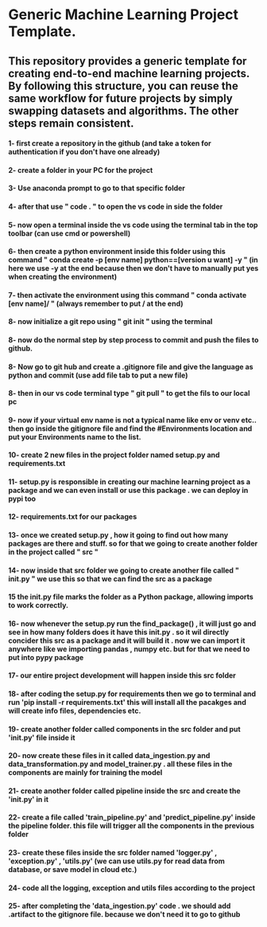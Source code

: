 # Generic Machine Learning Project Template.

## This repository provides a generic template for creating end-to-end machine learning projects. By following this structure, you can reuse the same workflow for future projects by simply swapping datasets and algorithms. The other steps remain consistent.

#### 1- first create a repository in the github (and take a token for authentication if you don't have one already)

#### 2- create a folder in your PC for the project

#### 3- Use anaconda prompt to go to that specific folder

#### 4- after that use " code . " to open the vs code in side the folder

#### 5- now open a terminal inside the vs code using the terminal tab in the top toolbar (can use cmd or powershell)

#### 6- then create a python environment inside this folder using this command  " conda create -p [env name] python==[version u want] -y "   (in here we use -y at the end because then we don't have to manually put yes when creating the environment)

#### 7- then activate the environment using this command " conda activate [env name]/ "  (always remember to put / at the end)

#### 8- now initialize a git repo using " git init " using the terminal

#### 8- now do the normal step by step process to commit and push the files to github.

#### 8- Now go to git hub and create a .gitignore file and give the language as python and commit (use add file tab to put a new file)

#### 8- then in our vs code terminal type " git pull " to get the fils to our local pc

#### 9- now if your virtual env name is not a typical name like env or venv etc.. then go inside the gitignore file and find the #Environments location and put your Environments name to the list.

#### 10- create 2 new files in the project folder named setup.py and requirements.txt

#### 11- setup.py is responsible in creating our machine learning project as a package and we can even install or use this package . we can deploy in pypi too

#### 12- requirements.txt for our packages

#### 13- once we created setup.py , how it going to find out how many packages are there and stuff. so for that we going to create another folder in the project called " src "

#### 14- now inside that src folder we going to create another file called " __init__.py "   we use this so that we can find the src as a package

#### 15 the __init__.py file marks the folder as a Python package, allowing imports to work correctly.

#### 16- now whenever the setup.py run the  find_package() , it will just go and see in how many folders does it have this __init__.py  . so it wil directly concider this src as a package and it will build it . now we can import it anywhere like we importing pandas , numpy etc. but for that we need to put into pypy package

#### 17- our entire project development will happen inside this src folder

#### 18- after coding the setup.py for requirements then we go to terminal and run 'pip install -r requirements.txt'  this will install all the pacakges and will create info files, dependencies etc.

#### 19- create another folder called components in the src folder and put '__init__.py' file inside it

#### 20- now create these files in it called data_ingestion.py and data_transformation.py and model_trainer.py . all these files in the components are mainly for training the model

#### 21- create another folder called pipeline inside the src and create the '__init__.py' in it

#### 22- create a file called 'train_pipeline.py' and 'predict_pipeline.py' inside the pipeline folder. this file will trigger all the components in the previous folder

#### 23- create these files inside the src folder named 'logger.py' , 'exception.py' , 'utils.py'   (we can use utils.py for  read data from database, or save model in cloud etc.)

#### 24- code all the logging, exception and utils files according to the project

#### 25- after completing the 'data_ingestion.py' code . we should add .artifact to the gitignore file. because we don't need it to go to github